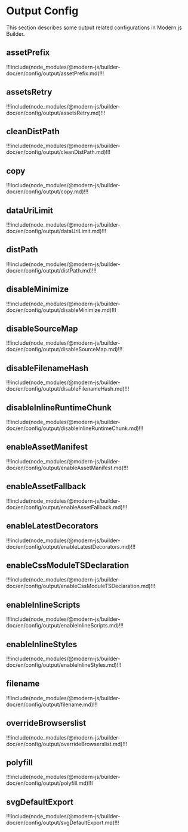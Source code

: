 # Output Config

This section describes some output related configurations in Modern.js Builder.

## assetPrefix

!!!include(node_modules/@modern-js/builder-doc/en/config/output/assetPrefix.md)!!!

## assetsRetry

!!!include(node_modules/@modern-js/builder-doc/en/config/output/assetsRetry.md)!!!

## cleanDistPath

!!!include(node_modules/@modern-js/builder-doc/en/config/output/cleanDistPath.md)!!!

## copy

!!!include(node_modules/@modern-js/builder-doc/en/config/output/copy.md)!!!

## dataUriLimit

!!!include(node_modules/@modern-js/builder-doc/en/config/output/dataUriLimit.md)!!!

## distPath

!!!include(node_modules/@modern-js/builder-doc/en/config/output/distPath.md)!!!

## disableMinimize

!!!include(node_modules/@modern-js/builder-doc/en/config/output/disableMinimize.md)!!!

## disableSourceMap

!!!include(node_modules/@modern-js/builder-doc/en/config/output/disableSourceMap.md)!!!

## disableFilenameHash

!!!include(node_modules/@modern-js/builder-doc/en/config/output/disableFilenameHash.md)!!!

## disableInlineRuntimeChunk

!!!include(node_modules/@modern-js/builder-doc/en/config/output/disableInlineRuntimeChunk.md)!!!

## enableAssetManifest

!!!include(node_modules/@modern-js/builder-doc/en/config/output/enableAssetManifest.md)!!!

## enableAssetFallback

!!!include(node_modules/@modern-js/builder-doc/en/config/output/enableAssetFallback.md)!!!

## enableLatestDecorators

!!!include(node_modules/@modern-js/builder-doc/en/config/output/enableLatestDecorators.md)!!!

## enableCssModuleTSDeclaration

!!!include(node_modules/@modern-js/builder-doc/en/config/output/enableCssModuleTSDeclaration.md)!!!

## enableInlineScripts

!!!include(node_modules/@modern-js/builder-doc/en/config/output/enableInlineScripts.md)!!!

## enableInlineStyles

!!!include(node_modules/@modern-js/builder-doc/en/config/output/enableInlineStyles.md)!!!

## filename

!!!include(node_modules/@modern-js/builder-doc/en/config/output/filename.md)!!!

## overrideBrowserslist

!!!include(node_modules/@modern-js/builder-doc/en/config/output/overrideBrowserslist.md)!!!

## polyfill

!!!include(node_modules/@modern-js/builder-doc/en/config/output/polyfill.md)!!!

## svgDefaultExport

!!!include(node_modules/@modern-js/builder-doc/en/config/output/svgDefaultExport.md)!!!
